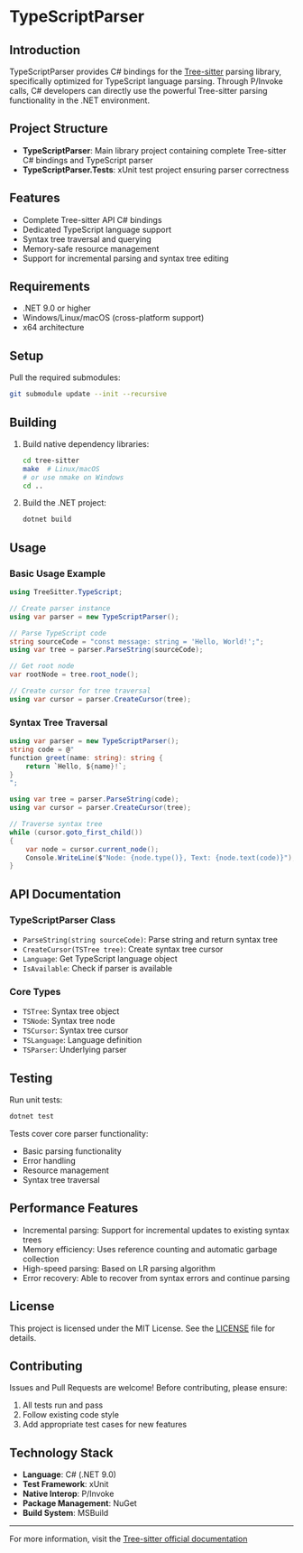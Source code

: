 # TypeScriptParser

## Introduction

TypeScriptParser provides C# bindings for the [Tree-sitter](https://github.com/tree-sitter/tree-sitter) parsing library, specifically optimized for TypeScript language parsing. Through P/Invoke calls, C# developers can directly use the powerful Tree-sitter parsing functionality in the .NET environment.

## Project Structure

- **TypeScriptParser**: Main library project containing complete Tree-sitter C# bindings and TypeScript parser
- **TypeScriptParser.Tests**: xUnit test project ensuring parser correctness

## Features

- Complete Tree-sitter API C# bindings
- Dedicated TypeScript language support
- Syntax tree traversal and querying
- Memory-safe resource management
- Support for incremental parsing and syntax tree editing

## Requirements

- .NET 9.0 or higher
- Windows/Linux/macOS (cross-platform support)
- x64 architecture

## Setup

Pull the required submodules:

```bash
git submodule update --init --recursive
```

## Building

1. Build native dependency libraries:
   ```bash
   cd tree-sitter
   make  # Linux/macOS
   # or use nmake on Windows
   cd ..
   ```

2. Build the .NET project:
   ```bash
   dotnet build
   ```

## Usage

### Basic Usage Example

```csharp
using TreeSitter.TypeScript;

// Create parser instance
using var parser = new TypeScriptParser();

// Parse TypeScript code
string sourceCode = "const message: string = 'Hello, World!';";
using var tree = parser.ParseString(sourceCode);

// Get root node
var rootNode = tree.root_node();

// Create cursor for tree traversal
using var cursor = parser.CreateCursor(tree);
```

### Syntax Tree Traversal

```csharp
using var parser = new TypeScriptParser();
string code = @"
function greet(name: string): string {
    return `Hello, ${name}!`;
}
";

using var tree = parser.ParseString(code);
using var cursor = parser.CreateCursor(tree);

// Traverse syntax tree
while (cursor.goto_first_child())
{
    var node = cursor.current_node();
    Console.WriteLine($"Node: {node.type()}, Text: {node.text(code)}");
}
```

## API Documentation

### TypeScriptParser Class

- `ParseString(string sourceCode)`: Parse string and return syntax tree
- `CreateCursor(TSTree tree)`: Create syntax tree cursor
- `Language`: Get TypeScript language object
- `IsAvailable`: Check if parser is available

### Core Types

- `TSTree`: Syntax tree object
- `TSNode`: Syntax tree node
- `TSCursor`: Syntax tree cursor
- `TSLanguage`: Language definition
- `TSParser`: Underlying parser

## Testing

Run unit tests:

```bash
dotnet test
```

Tests cover core parser functionality:
- Basic parsing functionality
- Error handling
- Resource management
- Syntax tree traversal

## Performance Features

- Incremental parsing: Support for incremental updates to existing syntax trees
- Memory efficiency: Uses reference counting and automatic garbage collection
- High-speed parsing: Based on LR parsing algorithm
- Error recovery: Able to recover from syntax errors and continue parsing

## License

This project is licensed under the MIT License. See the [LICENSE](LICENSE) file for details.

## Contributing

Issues and Pull Requests are welcome! Before contributing, please ensure:

1. All tests run and pass
2. Follow existing code style
3. Add appropriate test cases for new features

## Technology Stack

- **Language**: C# (.NET 9.0)
- **Test Framework**: xUnit
- **Native Interop**: P/Invoke
- **Package Management**: NuGet
- **Build System**: MSBuild

---

For more information, visit the [Tree-sitter official documentation](https://tree-sitter.github.io/tree-sitter/)
